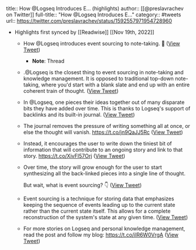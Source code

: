 title:: How @Logseq Introduces E... (highlights)
author:: [[@preslavrachev on Twitter]]
full-title:: "How @Logseq Introduces E..."
category:: #tweets
url:: https://twitter.com/preslavrachev/status/1592557971954728960

- Highlights first synced by [[Readwise]] [[Nov 19th, 2022]]
	- How @Logseq introduces event sourcing to note-taking. 🧵 ([View Tweet](https://twitter.com/preslavrachev/status/1592557971954728960))
		- **Note**: Thread
	- .@Logseq is the closest thing to event sourcing in note-taking and knowledge management. It is opposed to traditional top-down note-taking, where you'd start with a blank slate and end up with an entire coherent train of thought. ([View Tweet](https://twitter.com/preslavrachev/status/1592557974454620161))
	- In @Logseq, one pieces their ideas together out of many disparate bits they have added over time. This is thanks to Logseq's support of backlinks and its built-in journal. ([View Tweet](https://twitter.com/preslavrachev/status/1592557976983724033))
	- The journal removes the pressure of writing something all at once, or else the thought will vanish. https://t.co/jn9QaJJ5Rc ([View Tweet](https://twitter.com/preslavrachev/status/1592557979517083648))
	- Instead, it encourages the user to write down the tiniest bit of information that will contribute to an ongoing story and link to that story. https://t.co/XivFI57Orj ([View Tweet](https://twitter.com/preslavrachev/status/1592557982218215424))
	- Over time, the story will grow enough for the user to start synthesizing all the back-linked pieces into a single line of thought.
	  
	  But wait, what is event sourcing? 👇 ([View Tweet](https://twitter.com/preslavrachev/status/1592557984961306624))
	- Event sourcing is a technique for storing data that emphasizes keeping the sequence of events leading up to the current state rather than the current state itself. This allows for a complete reconstruction of the system's state at any given time. ([View Tweet](https://twitter.com/preslavrachev/status/1592557987398176774))
	- For more stories on Logseq and personal knowledge management, read the post and follow my blog: https://t.co/ilR6W0VrgA ([View Tweet](https://twitter.com/preslavrachev/status/1592557989856018437))